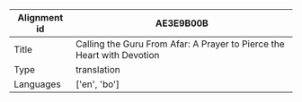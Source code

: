 |Alignment id | AE3E9B00B
| --- | --- 
|Title | Calling the Guru From Afar: A Prayer to Pierce the Heart with Devotion 
|Type | translation
|Languages | ['en', 'bo']